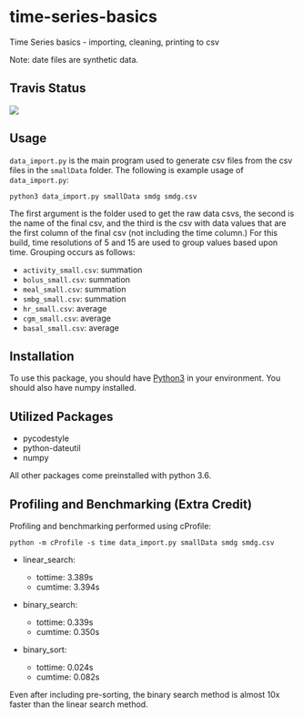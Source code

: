 # time-series-basics
Time Series basics - importing, cleaning, printing to csv

Note: date files are synthetic data.

## Travis Status
![](https://travis-ci.com/cu-swe4s-fall-2019/time-series-basics-rymo1354.svg?branch=master)

## Usage
`data_import.py` is the main program used to generate csv files from the csv files in the `smallData` folder. The following is example usage of `data_import.py`: 

```
python3 data_import.py smallData smdg smdg.csv
```

The first argument is the folder used to get the raw data csvs, the second is the name of the final csv, and the third is the csv with data values that are the first column of the final csv (not including the time column.) For this build, time resolutions of 5 and 15 are used to group values based upon time. Grouping occurs as follows:

* `activity_small.csv`: summation 
* `bolus_small.csv`: summation 
* `meal_small.csv`: summation 
* `smbg_small.csv`: summation 
* `hr_small.csv`: average 
* `cgm_small.csv`: average 
* `basal_small.csv`: average  

## Installation
To use this package, you should have [Python3](https://www.python.org/download/releases/3.6/) in your environment. You should also have numpy installed.

## Utilized Packages
* pycodestyle
* python-dateutil
* numpy

All other packages come preinstalled with python 3.6.

## Profiling and Benchmarking (Extra Credit)
Profiling and benchmarking performed using cProfile:
```
python -m cProfile -s time data_import.py smallData smdg smdg.csv
```

* linear_search:
    * tottime: 3.389s
    * cumtime: 3.394s

* binary_search:
    * tottime: 0.339s
    * cumtime: 0.350s

* binary_sort: 
    * tottime: 0.024s
    * cumtime: 0.082s

Even after including pre-sorting, the binary search method is almost 10x faster than the linear search method. 



